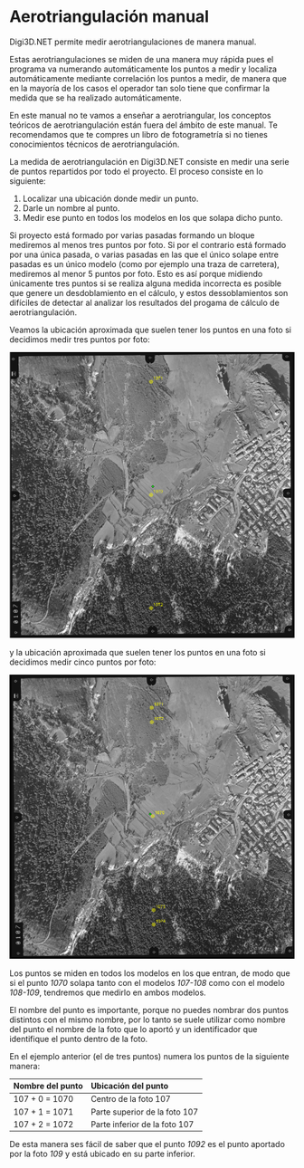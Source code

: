 # Aerotriangulación manual

Digi3D.NET permite medir aerotriangulaciones de manera manual.

Estas aerotriangulaciones se miden de una manera muy rápida pues el programa va numerando automáticamente los puntos a medir y localiza automáticamente mediante correlación los puntos a medir, de manera que en la mayoría de los casos el operador tan solo tiene que confirmar la medida que se ha realizado automáticamente.

En este manual no te vamos a enseñar a aerotriangular, los conceptos teóricos de aerotriangulación están fuera del ámbito de este manual. Te recomendamos que te compres un libro de fotogrametría si no tienes conocimientos técnicos de aerotriangulación.

La medida de aerotriangulación en Digi3D.NET consiste en medir una serie de puntos repartidos por todo el proyecto. El proceso consiste en lo siguiente:

1. Localizar una ubicación donde medir un punto.
2. Darle un nombre al punto.
3. Medir ese punto en todos los modelos en los que solapa dicho punto.

Si proyecto está formado por varias pasadas formando un bloque mediremos al menos tres puntos por foto. Si por el contrario está formado por una única pasada, o varias pasadas en las que el único solape entre pasadas es un único modelo \(como por ejemplo una traza de carretera\), mediremos al menor 5 puntos por foto. Esto es así porque midiendo únicamente tres puntos si se realiza alguna medida incorrecta es posible que genere un desdoblamiento en el cálculo, y estos dessoblamientos son difíciles de detectar al analizar los resultados del progama de cálculo de aerotriangulación.

Veamos la ubicación aproximada que suelen tener los puntos en una foto si decidimos medir tres puntos por foto:

![Imagen mostrando la ubicaci&#xF3;n de los puntos para un esquema de aerotriangulaci&#xF3;n de tres puntos](../../../../../../.gitbook/assets/esquema-aero-manual-tres-puntos.png)

y la ubicación aproximada que suelen tener los puntos en una foto si decidimos medir cinco puntos por foto:

![magen mostrando la ubicaci&#xF3;n de los puntos para un esquema de aerotriangulaci&#xF3;n de cinco puntos](../../../../../../.gitbook/assets/esquema-aero-manual-cinco-puntos.png)

Los puntos se miden en todos los modelos en los que entran, de modo que si el punto _1070_ solapa tanto con el modelos _107-108_ como con el modelo _108-109_, tendremos que medirlo en ambos modelos.

El nombre del punto es importante, porque no puedes nombrar dos puntos distintos con el mismo nombre, por lo tanto se suele utilizar como nombre del punto el nombre de la foto que lo aportó y un identificador que identifique el punto dentro de la foto.

En el ejemplo anterior \(el de tres puntos\) numera los puntos de la siguiente manera:

| Nombre del punto | Ubicación del punto |
| :--- | :--- |
| 107 + 0 = 1070 | Centro de la foto 107 |
| 107 + 1 = 1071 | Parte superior de la foto 107 |
| 107 + 2 = 1072 | Parte inferior de la foto 107 |

De esta manera ses fácil de saber que el punto _1092_ es el punto aportado por la foto _109_ y está ubicado en su parte inferior.

